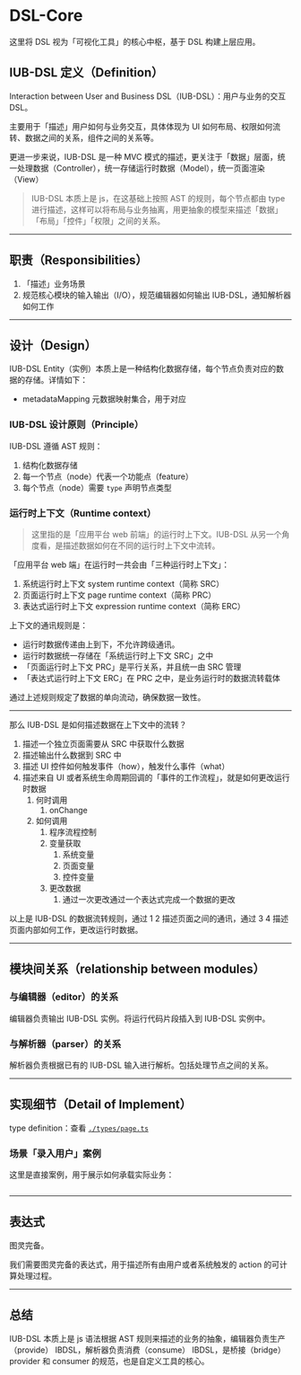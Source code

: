 # DSL-Core

这里将 DSL 视为「可视化工具」的核心中枢，基于 DSL 构建上层应用。

## IUB-DSL 定义（Definition）

Interaction between User and Business DSL（IUB-DSL）：用户与业务的交互 DSL。

主要用于「描述」用户如何与业务交互，具体体现为 UI 如何布局、权限如何流转、数据之间的关系，组件之间的关系等。

更进一步来说，IUB-DSL 是一种 MVC 模式的描述，更关注于「数据」层面，统一处理数据（Controller），统一存储运行时数据（Model），统一页面渲染（View）

> IUB-DSL 本质上是 js，在这基础上按照 AST 的规则，每个节点都由 type 进行描述，这样可以将布局与业务抽离，用更抽象的模型来描述「数据」「布局」「控件」「权限」之间的关系。

-----

## 职责（Responsibilities）

1. 「描述」业务场景
2. 规范核心模块的输入输出（I/O），规范编辑器如何输出 IUB-DSL，通知解析器如何工作

-----

## 设计（Design）

IUB-DSL Entity（实例）本质上是一种结构化数据存储，每个节点负责对应的数据的存储。详情如下：

- metadataMapping 元数据映射集合，用于对应

### IUB-DSL 设计原则（Principle）

IUB-DSL 遵循 AST 规则：

1. 结构化数据存储
2. 每一个节点（node）代表一个功能点（feature）
3. 每个节点（node）需要 `type` 声明节点类型

### 运行时上下文（Runtime context）

> 这里指的是「应用平台 web 前端」的运行时上下文。IUB-DSL 从另一个角度看，是描述数据如何在不同的运行时上下文中流转。

「应用平台 web 端」在运行时一共会由「三种运行时上下文」：

1. 系统运行时上下文 system runtime context（简称 SRC）
2. 页面运行时上下文 page runtime context（简称 PRC）
3. 表达式运行时上下文 expression runtime context（简称 ERC）

上下文的通讯规则是：

- 运行时数据传递由上到下，不允许跨级通讯。
- 运行时数据统一存储在「系统运行时上下文 SRC」之中
- 「页面运行时上下文 PRC」是平行关系，并且统一由 SRC 管理
- 「表达式运行时上下文 ERC」在 PRC 之中，是业务运行时的数据流转载体

通过上述规则规定了数据的单向流动，确保数据一致性。

-----

那么 IUB-DSL 是如何描述数据在上下文中的流转？

1. 描述一个独立页面需要从 SRC 中获取什么数据
2. 描述输出什么数据到 SRC 中
3. 描述 UI 控件如何触发事件（how），触发什么事件（what）
4. 描述来自 UI 或者系统生命周期回调的「事件的工作流程」，就是如何更改运行时数据
   1. 何时调用
      1. onChange
   2. 如何调用
      1. 程序流程控制
      2. 变量获取
         1. 系统变量
         2. 页面变量
         3. 控件变量
      3. 更改数据
         1. 通过一次更改通过一个表达式完成一个数据的更改

以上是 IUB-DSL 的数据流转规则，通过 1 2 描述页面之间的通讯，通过 3 4 描述页面内部如何工作，更改运行时数据。

-----

## 模块间关系（relationship between modules）

### 与编辑器（editor）的关系

编辑器负责输出 IUB-DSL 实例。将运行代码片段插入到 IUB-DSL 实例中。

### 与解析器（parser）的关系

解析器负责根据已有的 IUB-DSL 输入进行解析。包括处理节点之间的关系。

-----

## 实现细节（Detail of Implement）

type definition：查看 [`./types/page.ts`](https://github.com/SANGET/custom-platform-tool/blob/master/packages/dsl/core/types/page.ts)

### 场景「录入用户」案例

这里是直接案例，用于展示如何承载实际业务：

```ts
```

-----

## 表达式

图灵完备。

我们需要图灵完备的表达式，用于描述所有由用户或者系统触发的 action 的可计算处理过程。

-----

## 总结

IUB-DSL 本质上是 js 语法根据 AST 规则来描述的业务的抽象，编辑器负责生产（provide） IBDSL，解析器负责消费（consume） IBDSL，是桥接（bridge）provider 和 consumer 的规范，也是自定义工具的核心。

[typeOfDSL]: https://github.com/SANGET/custom-platform-tool/blob/master/packages/dsl/core/types/page.ts
[entityOfDSL]: https://github.com/SANGET/custom-platform-tool/blob/master/packages/dsl/core/test/create-user-page.ts
